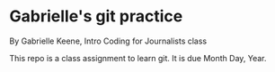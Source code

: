 # Gabrielle's git practice

By Gabrielle Keene, Intro Coding for Journalists class

This repo is a class assignment to learn git. It is due Month Day, Year.